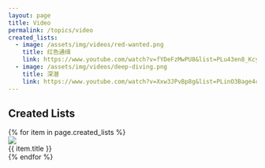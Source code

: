 ```yaml
---
layout: page
title: Video
permalink: /topics/video
created_lists:
  - image: /assets/img/videos/red-wanted.png
    title: 红色通缉
    link: https://www.youtube.com/watch?v=fYDeFzMwPU8&list=PLu43en8_KcyIYpb0BVWSb_7sxavmZQqdZ
  - image: /assets/img/videos/deep-diving.png
    title: 深潜
    link: https://www.youtube.com/watch?v=Xxw3JPvBp8g&list=PLinO3Bage4ckq2f45clCiPP5B2xh55nhz
---
```


## Created Lists

<div class='d-flex flex-row flex-wrap'>
  {% for item in page.created_lists %}
    <div class="col-md-4">
      <a href="{{ item.link }}">
        <img class="gallery-item-image" src="{{ item.image }}"/>
      </a>
      <div class="gallery-item-title">{{ item.title }}</div>
    </div>
  {% endfor %}
</div>
